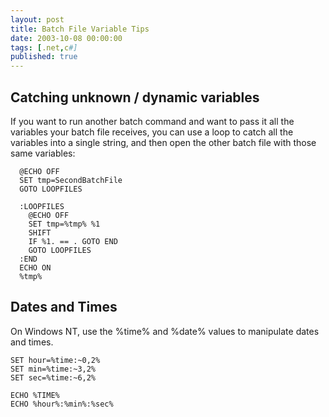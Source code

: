 ```yaml
---
layout: post
title: Batch File Variable Tips
date: 2003-10-08 00:00:00
tags: [.net,c#]
published: true
---
```


## Catching unknown / dynamic variables

If you want to run another batch command and want to pass it all the variables your batch file receives, you can use a loop to catch all the variables into a single string, and then open the other batch file with those same variables:

```dos
  @ECHO OFF
  SET tmp=SecondBatchFile
  GOTO LOOPFILES

  :LOOPFILES
    @ECHO OFF
    SET tmp=%tmp% %1
    SHIFT
    IF %1. == . GOTO END
    GOTO LOOPFILES
  :END
  ECHO ON
  %tmp%
```

## Dates and Times

On Windows NT, use the %time% and %date% values to manipulate dates and times.

```dos
SET hour=%time:~0,2%
SET min=%time:~3,2%
SET sec=%time:~6,2%

ECHO %TIME%
ECHO %hour%:%min%:%sec%
```